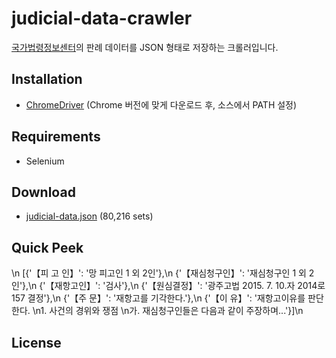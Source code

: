 # judicial-data-crawler
[국가법령정보센터](http://www.law.go.kr/precSc.do?tabMenuId=tab67#licPrec206136)의 판례 데이터를 JSON 형태로 저장하는 크롤러입니다.

## Installation
* [ChromeDriver](http://chromedriver.chromium.org/downloads) (Chrome 버전에 맞게 다운로드 후, 소스에서 PATH 설정)

## Requirements
* Selenium

## Download
* [judicial-data.json](https://www.dropbox.com/s/q9dhqype3rtn6kl/judicial-data.json?dl=0) (80,216 sets)

## Quick Peek
\n
\[{'【피 고 인】': '망 피고인 1 외 2인'},\n
 {'【재심청구인】': '재심청구인 1 외 2인'},\n
 {'【재항고인】': '검사'},\n
 {'【원심결정】': '광주고법 2015. 7. 10.자 2014로157 결정'},\n
 {'【주 문】': '재항고를 기각한다.'},\n
 {'【이 유】': '재항고이유를 판단한다. \n1.  사건의 경위와 쟁점 \n가.  재심청구인들은 다음과 같이 주장하며...'}\]\n
 
## License

